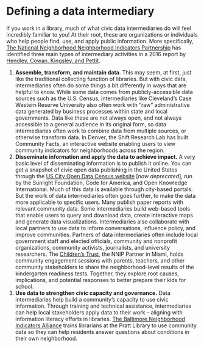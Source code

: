 # Defining a data intermediary

If you work in a library, much of what civic data intermediaries do will feel incredibly familiar to you! At their root, these are organizations or individuals who help people find, use, and apply public information. More specifically, [The National Neighborhood Neighborhood Indicators Partnership](https://www.neighborhoodindicators.org) has identified three main types of intermediary activities in a 2016 report by [Hendley, Cowan, Kingsley, and Pettit](https://www.urban.org/sites/default/files/publication/80901/2000798-NNIP's-Guide-to-Starting-a-Local-Data-Intermediary.pdf).

1. **Assemble, transform, and maintain data**. This may seem, at first, just like the traditional collecting function of libraries. But with civic data, intermediaries often do some things a bit differently in ways that are helpful to know. While some data comes from publicly-accessible data sources such as the U.S. Census, intermediaries like Cleveland’s Case Western Reserve University also often work with “raw” administrative data generated by business processes within state and local governments. Data like these are not always open, and not always accessible to a general audience in its original form, so data intermediaries often work to combine data from multiple sources, or otherwise transform data. In Denver, the Shift Research Lab has built Community Facts, an interactive website enabling users to view community indicators for neighborhoods across the region.
2. **Disseminate information and apply the data to achieve impact.** A very basic level of disseminating information is to publish it online. You can get a snapshot of civic open data publishing in the United States through the [US City Open Data Census website](http://census.okfn.org/en/latest/) \[_now deprecated_], run by the Sunlight Foundation, Code for America, and Open Knowledge International. Much of this data is available through city-based portals. But the work of data intermediaries often goes further, to make the data more applicable to specific users. Many publish paper reports with relevant community data. Some intermediaries build web-based tools that enable users to query and download data, create interactive maps and generate data visualizations. Intermediaries also collaborate with local partners to use data to inform conversations, influence policy, and improve communities. Partners of data intermediaries often include local government staff and elected officials, community and nonprofit organizations, community activists, journalists, and university researchers. The [Children’s Trust](https://www.neighborhoodindicators.org/library/catalog/creative-approaches-using-early-development-instrument-community), the NNIP Partner in Miami, holds community engagement sessions with parents, teachers, and other community stakeholders to share the neighborhood-level results of the kindergarten readiness tests. Together, they explore root causes, implications, and potential responses to better prepare their kids for school.
3. **Use data to strengthen civic capacity and governance.** Data intermediaries help build a community’s capacity to use civic information. Through training and technical assistance, intermediaries can help local stakeholders apply data to their work – aligning with information literacy efforts in libraries. [The Baltimore Neighborhood Indicators Alliance](https://bniajfi.org) trains librarians at the Pratt Library to use community data so they can help residents answer questions about conditions in their own neighborhood.

